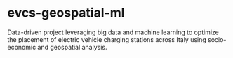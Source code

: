 # evcs-geospatial-ml
Data-driven project leveraging big data and machine learning to optimize the placement of electric vehicle charging stations across Italy using socio-economic and geospatial analysis.
